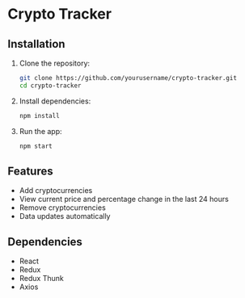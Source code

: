 # Crypto Tracker

## Installation

1. Clone the repository:

   ```bash
   git clone https://github.com/yourusername/crypto-tracker.git
   cd crypto-tracker
   ```

2. Install dependencies:

   ```bash
   npm install
   ```

3. Run the app:
   ```bash
   npm start
   ```

## Features

- Add cryptocurrencies
- View current price and percentage change in the last 24 hours
- Remove cryptocurrencies
- Data updates automatically

## Dependencies

- React
- Redux
- Redux Thunk
- Axios
